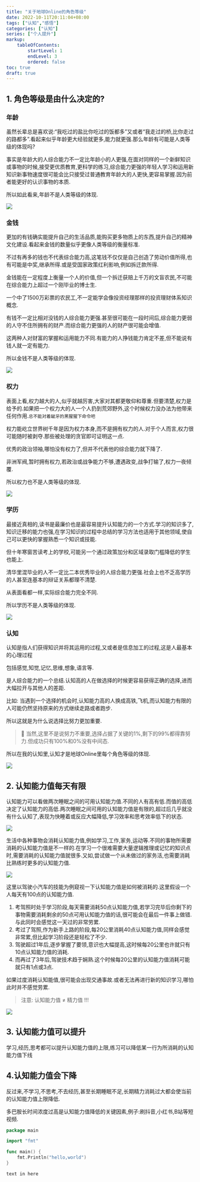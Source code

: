 ```yaml
---
title: "关于地球Online的角色等级"
date: 2022-10-11T20:11:04+08:00
tags: ["认知","感悟"]
categories: ["认知"]
series: ["个人提升"]
markup:
    tableOfContents:
        startLevel: 1
        endLevel: 3
        ordered: false
toc: true
draft: true
---
```


## 1. 角色等级是由什么决定的?

### 年龄

虽然长辈总是喜欢说:“我吃过的盐比你吃过的饭都多”又或者“我走过的桥,比你走过的路都多”.看起来似乎年龄更大经验就更多,能力就更强.那么年龄有可能是人类等级的体现吗?

事实是年龄大的人综合能力不一定比年龄小的人更强,在面对同样的一个新鲜知识或事物的时候,接受更优质教育,更科学的练习,综合能力更强的年轻人学习和运用新知识新事物速度很可能会比只接受过普通教育年龄大的人更快,更容易掌握.因为前者能更好的认识事物的本质.

所以如此看来,年龄不是人类等级的体现.

![](/images/earthonline/age.jpg)

### 金钱

更加的有钱确实能提升自己的生活品质,能购买更多物质上的东西,提升自己的精神文化建设.看起来金钱的数量似乎更像人类等级的衡量标准.

不过有再多的钱也不代表综合能力高,这笔钱不仅仅是自己创造了劳动价值所得,也有可能是中奖,继承所得.或是受国家政策红利影响,例如拆迁款所得.

金钱能在一定程度上衡量一个人的价值,但一个拆迁获赔上千万的文盲农民,不可能在综合能力上超过一个刚毕业的博士生.

一个中了1500万彩票的农民工,不一定能学会像投资经理那样的投资理财体系知识概念.

有钱不一定比相对没钱的人综合能力更强.甚至很可能在一段时间后,综合能力更弱的人守不住所拥有的财产.而综合能力更强的人的财产很可能会增值.

这两种人对财富的掌握和运用能力不同.有能力的人挣钱能力肯定不差,但不能说有钱人就一定有能力.

所以金钱不是人类等级的体现.

![](/images/earthonline/goldenCoins.jpg)

### 权力

表面上看,权力越大的人,似乎就越厉害,大家对其都更敬仰和尊重.但要清楚,权力是给予的.如果把一个权力大的人一个人扔到荒郊野外,这个时候权力没办法为他带来任何作用.`总不能对着龇牙的黑猩猩下命令吧`

权力能屹立世界树千年是因为权力本身,而不是拥有权力的人.对于个人而言,权力很可能随时被剥夺.那些被处理的贪官即可证明这一点.

优秀的政治领袖,哪怕没有权力了,但并不代表他的综合能力就下降了.

非洲军阀,暂时拥有权力,若政治或战争能力不够,遭遇政变,战争打输了,权力一夜倾覆.

所以权力也不是人类等级的体现.

![](/images/earthonline/power.jpg)

### 学历

最接近真相的,读书是最廉价也是最容易提升认知能力的一个方式.学习的知识多了,知识迁移的能力也强,在学习知识的过程中总结的学习方法也适用于其他领域,使自己可以更快的掌握熟悉一个知识或技能.

但十年寒窗苦读考上的学校,可能另一个通过政策加分和区域录取门槛降低的学生也能上.

清华里混毕业的人不一定比二本优秀毕业的人综合能力更强.社会上也不乏高学历的人甚至连基本的辩证关系都理不清楚.

从表面看都一样,实际综合能力完全不同.

所以学历不是人类等级的体现.

![](/images/earthonline/xueli.jpg)

### 认知

认知是指人们获得知识并将其运用的过程,又或者是信息加工的过程,这是人最基本的心理过程

包括感觉,知觉,记忆,思维,想象,语言等.

是人综合能力的一个总结.认知高的人在做选择的时候更容易获得正确的选择,进而大幅拉开与其他人的差距.

比如: 当遇到一个选择的机会时,认知能力高的人换成高铁,飞机,而认知能力有限的人可能仍然坚持原来的方式继续走路或者跑步.

所以这就是为什么说选择比努力更加重要.

> 🚧 当然,这里不是说努力不重要,选择占据了关键的1%,剩下的99%都得靠努力.但成功只有100%和0%没有中间态.

所以在我的认知里,认知才是地球Online里每个角色等级的体现.

![](/images/earthonline/consciousness.jpg)

## 2. 认知能力值每天有限

认知能力可以看做两次睡眠之间的可用认知能力值.不同的人有高有低.而值的高低决定了认知能力的高低.两次睡眠之间可用的认知能力值是有限的,超过后几乎就没有什么认知了,表现为快睡着或反应大幅降低,学习效率和思考效率低下的状态.

![](/images/earthonline/battery.jpg)

生活中各种事物会消耗认知能力值,例如学习,工作,家务,运动等.不同的事物所需要消耗的认知能力值是不一样的.在学习一个很难需要大量逻辑推理或记忆的知识点时,需要消耗的认知能力值就很多.又如,尝试做一个从未做过的家务活,也需要消耗比熟练时更多的认知能力值.

![](/images/earthonline/learning.jpg)

这里以驾驶小汽车的技能为例窥视一下认知能力值是如何被消耗的.这里假设一个人每天有100点的认知能力值.

1. 考驾照时处于学习阶段,每天需要消耗50点认知能力值,若学习完毕后你剩下的事物需要消耗剩余的50点可用认知能力值的话,很可能会在最后一件事上做错.与此同时会感觉这一天过的非常劳累.
2. 考过了驾照,作为新手上路的阶段,每20公里消耗40点认知能力值,同样会感觉非常累,但比起学习阶段还是轻松了不少.
3. 驾驶超过1年后,逐步掌握了要领,意识也大幅提高,这时候每20公里也许就只有10点认知能力值的消耗.
4. 而再过了3年后,驾驶技术趋于娴熟.这个时候每20公里的认知能力值消耗可能就只有1点或3点.

如果过度消耗认知能值,很可能会出现交通事故.或者无法再进行新的知识学习,哪怕此时并不感觉劳累.

> 注意: 认知能力值 ≠ 精力值 !!!

![](/images/earthonline/driving.jpg)

## 3. 认知能力值可以提升

学习,经历,思考都可以提升认知能力值的上限,练习可以降低某一行为所消耗的认知能力值下线

## 4.认知能力值会下降

反过来,不学习,不思考,不去经历,甚至长期睡眠不足,长期精力消耗过大都会使当前的认知能力值上限降低.

多巴胺长时间浓度过高是认知能力值降低的关键因素,例子:刷抖音,小红书,B站等短视频.

```go {linenostart=2,hl_lines=[3,"5-7"]}
package main

import "fmt"

func main() {
    fmt.Println("hello,world")
}
```

```Text
text in here
```
